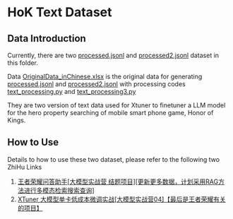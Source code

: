 # HoK Text Dataset

## Data Introduction
Currently, there are two [processed.jsonl](./processed.jsonl) and [processed2.jsonl](./processed2.jsonl) dataset in this folder.

Data [OriginalData_inChinese.xlsx](./OriginalData_inChinese.xlsx) is the original data for generating [processed.jsonl](./processed.jsonl) and [processed2.jsonl](./processed2.jsonl) with processing codes [text_processing.py](./text_processing.py) and [text_processing3.py](./text_processing3.py) 

They are two version of text data used for Xtuner to finetuner a LLM model for the hero property searching of mobile smart phone game, Honor of Kings.

## How to Use
Details to how to use these two dataset, please refer to the following two ZhiHu Links

1. [王者荣耀问答助手[大模型实战营 结题项目][更新更多数据，计划采用RAG方法进行多模态检索搜索查询]](https://zhuanlan.zhihu.com/p/683656455)
2. [XTuner 大模型单卡低成本微调实战[大模型实战营04]【最后是王者荣耀有关的项目】](https://zhuanlan.zhihu.com/p/682241646)
